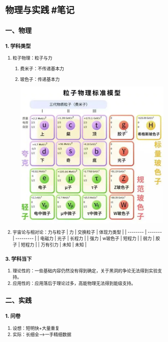 # 物理与实践 #笔记

## 一、物理

### 1. 学科类型
1. 粒子物理：粒子与力
   1. 费米子：不传递基本力
   2. 玻色子：传递基本力

       ![20220808110432](https://raw.githubusercontent.com/dsw676676/picture/main/image/20220808110432.png)

2. 宇宙论与相对论：力与粒子
    | 力       | 交换粒子 | 体现力类型 |
    | -------- | ------- | --------- |
    | 电磁力   | 光子     | 长程力     |
    | 强力     | w玻色子  | 短程力     |
    | 弱力     | 胶子     | 短程力     |
    | 万有引力 | 未知     | 未知       |

### 3. 学科当下
1. 理论性的：一些基础内容仍然没有得到确定，关于黑洞的争论无法得到实验支持。
2. 应用性的：应用落后于理论过多，高能物理无法得到能级支持。

## 二、实践

### 1. 问卷
1. 设想：短明快+大量重复
2. 实际：长细全-->一手精细数据